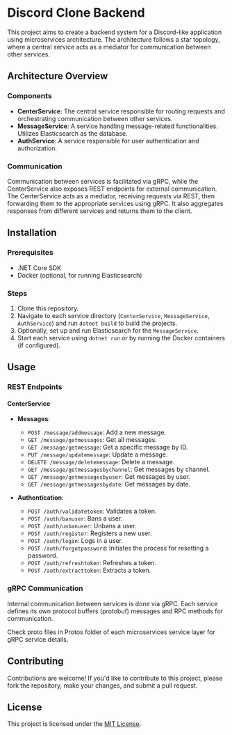 # Discord Clone Backend

This project aims to create a backend system for a Discord-like application using microservices architecture. The architecture follows a star topology, where a central service acts as a mediator for communication between other services.

## Architecture Overview

### Components

- **CenterService**: The central service responsible for routing requests and orchestrating communication between other services.
- **MessageService**: A service handling message-related functionalities. Utilizes Elasticsearch as the database.
- **AuthService**: A service responsible for user authentication and authorization.

### Communication

Communication between services is facilitated via gRPC, while the CenterService also exposes REST endpoints for external communication. The CenterService acts as a mediator, receiving requests via REST, then forwarding them to the appropriate services using gRPC. It also aggregates responses from different services and returns them to the client.

## Installation

### Prerequisites

- .NET Core SDK
- Docker (optional, for running Elasticsearch)

### Steps

1. Clone this repository.
2. Navigate to each service directory (`CenterService`, `MessageService`, `AuthService`) and run `dotnet build` to build the projects.
3. Optionally, set up and run Elasticsearch for the `MessageService`.
4. Start each service using `dotnet run` or by running the Docker containers (if configured).

## Usage

### REST Endpoints

#### CenterService

- **Messages**: 
  - `POST /message/addmessage`: Add a new message.
  - `GET /message/getmessages`: Get all messages.
  - `GET /message/getmessage`: Get a specific message by ID.
  - `PUT /message/updatemessage`: Update a message.
  - `DELETE /message/deletemessage`: Delete a message.
  - `GET /message/getmessagesbychannel`: Get messages by channel.
  - `GET /message/getmessagesbyuser`: Get messages by user.
  - `GET /message/getmessagesbydate`: Get messages by date.

- **Authentication**:
  - `POST /auth/validatetoken`: Validates a token.
  - `POST /auth/banuser`: Bans a user.
  - `POST /auth/unbanuser`: Unbans a user.
  - `POST /auth/register`: Registers a new user.
  - `POST /auth/login`: Logs in a user.
  - `POST /auth/forgotpassword`: Initiates the process for resetting a password.
  - `POST /auth/refreshtoken`: Refreshes a token.
  - `POST /auth/extracttoken`: Extracts a token.

### gRPC Communication

Internal communication between services is done via gRPC. Each service defines its own protocol buffers (protobuf) messages and RPC methods for communication.

Check proto files in Protos folder of each microservices service layer for gRPC service details.

## Contributing

Contributions are welcome! If you'd like to contribute to this project, please fork the repository, make your changes, and submit a pull request.

## License

This project is licensed under the [MIT License](LICENSE).
